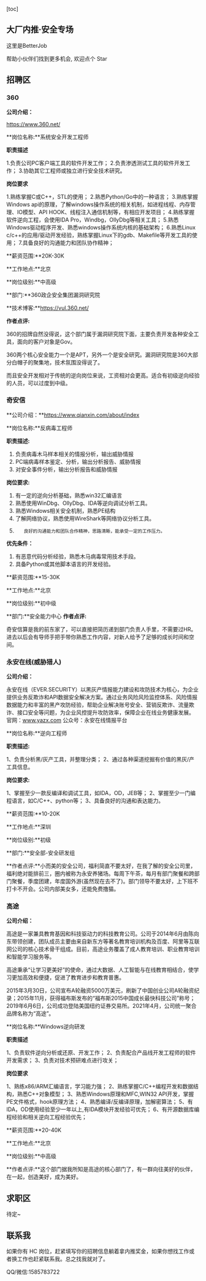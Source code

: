 [toc]

## 大厂内推·安全专场

这里是BetterJob

帮助小伙伴们找到更多机会, 欢迎点个 Star

## 招聘区

### 360

**公司介绍：**

https://www.360.net/

**岗位名称:**系统安全开发工程师

**职责描述**

1.负责公司PC客户端工具的软件开发工作；
2.负责渗透测试工具的软件开发工作；
3.协助其它工程师或独立进行安全技术研究。

**岗位要求**

1.熟练掌握C或C++，STL的使用；
2.熟悉Python/Go中的一种语言；
3.熟练掌握Windows api的原理，了解windows操作系统的相关机制，如进程线程、内存管理、IO模型、API HOOK、线程注入通信机制等，有相应开发项目；
4.熟练掌握软件逆向工程，会使用IDA Pro，Windbg，OllyDbg等相关工具；
5.熟悉Windows驱动程序开发、熟悉windows操作系统内核的基础架构；
6.熟悉Linux c/c++的应用/驱动开发经验，熟练掌握Linux下的gdb、Makefile等开发工具的使用；
7.具备良好的沟通能力和团队协作精神；

**薪资范围:**20K-30K

**工作地点:**北京

**岗位级别:**中高级

**部门:**360政企安全集团漏洞研究院

**技术博客:**https://vul.360.net/

**作者点评:**

360的招牌自然没得说，这个部门属于漏洞研究院下面，主要负责开发各种安全工具，面向的客户对象是Gov。

360两个核心安全能力一个是APT，另外一个是安全研究。漏洞研究院是360大部分白帽子的聚集地，技术氛围没得说了。

而且安全开发相对于传统的逆向岗位来说，工资相对会更高。适合有初级逆向经验的人员，可以过度到中级。

### 奇安信

**公司介绍：**https://www.qianxin.com/about/index

**岗位名称:**反病毒工程师

**职责描述:**

1. 负责病毒木马样本相关的情报分析，输出威胁情报
2. PC端病毒样本鉴定、分析，输出分析报告、威胁情报
3. 对安全事件分析，输出分析报告和威胁情报

**岗位要求:**

1. 有一定的逆向分析基础，熟悉win32汇编语言
2. 熟悉使用WinDbg、OllyDbg、IDA等逆向调试分析工具。
3. 熟悉Windows相关安全机制，熟悉PE结构
3. 了解网络协议，熟悉使用WireShark等网络协议分析工具。
4.        良好的沟通能力和团队合作精神，思路清晰，能承受一定的工作压力。

**优先条件：**

1. 有恶意代码分析经验，熟悉木马病毒常用技术手段。
2. 具备Python或其他脚本语言的开发经验。

**薪资范围:**15-30K

**工作地点:**北京

**岗位级别:**初中级

**部门:**安全能力中心
**作者点评:**

奇安信算是我的前东家了，可以直接把简历递到部门负责人手里，不需要过HR。进去以后会有导师手把手带你熟悉工作内容，对新人给予了足够的成长时间和空间。

### 永安在线(威胁猎人)

**公司介绍：**

永安在线（EVER.SECURITY）以黑灰产情报能力建设和攻防技术为核心，为企业提供业务反欺诈和API数据安全解决方案。通过业务风险风险监控体系、风险情报数据能力和丰富的黑产攻防经验，帮助企业解决账号安全、营销反欺诈、流量欺诈、接口安全等问题，为企业风控提升攻防效率，保障企业在线业务健康发展。
官网：www.yazx.com
公众号：永安在线情报平台

**岗位名称:**逆向工程师

**职责描述:**

1、负责分析黑/灰产工具，并整理分类；
2、通过各种渠道挖掘有价值的黑灰/产工具信息。

**岗位要求:**

1、掌握至少一款反编译和调试工具，如IDA，OD，JEB等；
2、掌握至少一门编程语言，如C/C++、python等；
3、具备良好的沟通和表达能力。

**薪资范围:**10-20K

**工作地点:**深圳

**岗位级别:**初级

**部门:**安全部-安全研发组

**作者点评:**小而美的安全公司，福利简直不要太好，在我了解的安全公司里，福利绝对能排前三，圈内被称为永安养猪场。每周下午茶，每月有部门聚餐和跨部门聚餐，季度团建，年度国外游(虽然现在去不了)。部门领导不要太好，上下班不打卡不开会。公司内部美女多，还能免费撸猫。



### 高途

**公司介绍：**

高途是一家兼具教育基因和科技驱动力的科技教育公司。公司于2014年6月由陈向东带领创建，团队成员主要由来自新东方等著名教育培训机构及百度、阿里等互联网公司的核心技术骨干组成。目前，高途业务覆盖了成人教育培训、职业教育培训和智能学习服务等。

高途秉承“让学习更美好”的使命，通过大数据、人工智能与在线教育相结合，使学习更加高效和便捷，促进了教育进步和教育普惠。

2015年3月30日，公司宣布A轮融资5000万美元，刷新了中国创业公司A轮融资纪录；2015年11月，获得福布斯发布的“福布斯2015中国成长最快科技公司”称号；2019年6月6日，公司成功登陆美国纽约证券交易所。2021年4月，公司统一聚合品牌名称为“高途”。

**岗位名称:**Windows逆向研发

**职责描述**

1、负责软件逆向分析或还原、开发工作；
2、负责配合产品线开发工程师的软件开发需求；
3、负责对技术预研难点进行攻关；

**岗位要求**

1、熟练x86/ARM汇编语言，学习能力强；
2、熟练掌握C/C++编程开发和数据结构，熟悉C++对象模型；
3、熟悉Windows原理和MFC,WIN32 API开发，掌握PE文件格式，hook原理方法；
4、熟悉编译/反编译原理，加解密算法；
5、有IDA，OD使用经验至少一年以上,有IDA模块开发经验可优先；
6、有开源数据库编程经验和相关逆向工程经验优先；

**薪资范围:**20-40K

**工作地点:**北京

**岗位级别:**中高级

**作者点评:**这个部门据我所知是高途的核心部门了，有一群向往美好的伙伴，在一起，创造美好，成为美好。

## 求职区

待定~



## 联系我

如果你有 HC 岗位，赶紧填写你的招聘信息躺着拿内推奖金，如果你想找工作或者换工作也赶紧联系我。总之找我就对了。

QQ/微信:1585783722
